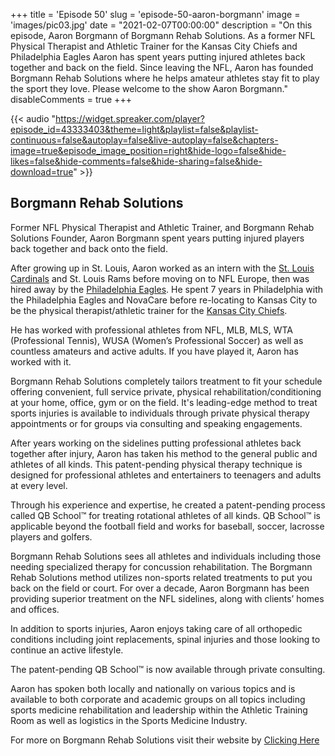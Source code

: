 +++
title = 'Episode 50'
slug = 'episode-50-aaron-borgmann'
image = 'images/pic03.jpg'
date = "2021-02-07T00:00:00"
description = "On this episode, Aaron Borgmann of Borgmann Rehab Solutions. As a former NFL Physical Therapist and Athletic Trainer for the Kansas City Chiefs and Philadelphia Eagles Aaron has spent years putting injured athletes back together and back on the field. Since leaving the NFL, Aaron has founded Borgmann Rehab Solutions where he helps amateur athletes stay fit to play the sport they love. Please welcome to the show Aaron Borgmann."
disableComments = true
+++

{{< audio "https://widget.spreaker.com/player?episode_id=43333403&theme=light&playlist=false&playlist-continuous=false&autoplay=false&live-autoplay=false&chapters-image=true&episode_image_position=right&hide-logo=false&hide-likes=false&hide-comments=false&hide-sharing=false&hide-download=true" >}}


## Borgmann Rehab Solutions

Former NFL Physical Therapist and Athletic Trainer, and Borgmann Rehab Solutions Founder, Aaron Borgmann spent years putting injured players back together and back onto the field.

After growing up in St. Louis, Aaron worked as an intern with the [St. Louis Cardinals](https://www.mlb.com/cardinals) and St. Louis Rams before moving on to NFL Europe, then was hired away by the [Philadelphia Eagles](https://www.philadelphiaeagles.com/). He spent 7 years in Philadelphia with the Philadelphia Eagles and NovaCare before re-locating to Kansas City to be the physical therapist/athletic trainer for the [Kansas City Chiefs](https://www.chiefs.com/).

He has worked with professional athletes from NFL, MLB, MLS, WTA (Professional Tennis), WUSA (Women’s Professional Soccer) as well as countless amateurs and active adults. If you have played it, Aaron has worked with it.

Borgmann Rehab Solutions completely tailors treatment to fit your schedule offering convenient, full service private, physical rehabilitation/conditioning at your home, office, gym or on the field. It's leading-edge method to treat sports injuries is available to individuals through private physical therapy appointments or for groups via consulting and speaking engagements.

After years working on the sidelines putting professional athletes back together after injury, Aaron has taken his method to the general public and athletes of all kinds. This patent-pending physical therapy technique is designed for professional athletes and entertainers to teenagers and adults at every level. 

Through his experience and expertise, he created a patent-pending process called QB School™ for treating rotational athletes of all kinds. QB School™ is applicable beyond the football field and works for baseball, soccer, lacrosse players and golfers.

Borgmann Rehab Solutions sees all athletes and individuals including those needing specialized therapy for concussion rehabilitation. The Borgmann Rehab Solutions method utilizes non-sports related treatments to put you back on the field or court. For over a decade, Aaron Borgmann has been providing superior treatment on the NFL sidelines, along with clients’ homes and offices.

In addition to sports injuries, Aaron enjoys taking care of all orthopedic conditions including joint replacements, spinal injuries and those looking to continue an active lifestyle. 

The patent-pending QB School™ is now available through private consulting.

Aaron has spoken both locally and nationally on various topics and is available to both corporate and academic groups on all topics including sports medicine rehabilitation and leadership within the Athletic Training Room as well as logistics in the Sports Medicine Industry.

For more on Borgmann Rehab Solutions visit their website by [Clicking Here](https://www.borgmannrehabsolutions.com/)

